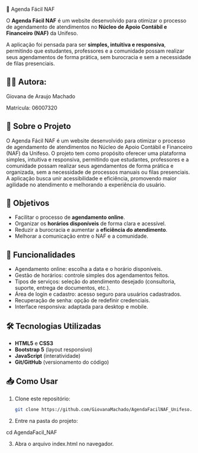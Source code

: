📅 Agenda Fácil NAF

O **Agenda Fácil NAF** é um website desenvolvido para otimizar o processo de agendamento de atendimentos no **Núcleo de Apoio Contábil e Financeiro (NAF)** da Unifeso.  

A aplicação foi pensada para ser **simples, intuitiva e responsiva**, permitindo que estudantes, professores e a comunidade possam realizar seus agendamentos de forma prática, sem burocracia e sem a necessidade de filas presenciais.  

## 👩‍💻 Autora:
Giovana de Araujo Machado 

Matrícula: 06007320

## 📝 Sobre o Projeto

O Agenda Fácil NAF é um website desenvolvido para otimizar o processo de agendamento de atendimentos no Núcleo de Apoio Contábil e Financeiro (NAF) da Unifeso.
O projeto tem como propósito oferecer uma plataforma simples, intuitiva e responsiva, permitindo que estudantes, professores e a comunidade possam realizar seus agendamentos de forma prática e organizada, sem a necessidade de processos manuais ou filas presenciais.
A aplicação busca unir acessibilidade e eficiência, promovendo maior agilidade no atendimento e melhorando a experiência do usuário.

## 🎯 Objetivos  
- Facilitar o processo de **agendamento online**.  
- Organizar os **horários disponíveis** de forma clara e acessível.  
- Reduzir a burocracia e aumentar a **eficiência do atendimento**.  
- Melhorar a comunicação entre o NAF e a comunidade.

 ## 🚀 Funcionalidades

- Agendamento online: escolha a data e o horário disponíveis.
- Gestão de horários: controle simples dos agendamentos feitos.
- Tipos de serviços: seleção do atendimento desejado (consultoria, suporte, entrega de documentos, etc.).
- Área de login e cadastro: acesso seguro para usuários cadastrados.
- Recuperação de senha: opção de redefinir credenciais.
- Interface responsiva: adaptada para desktop e mobile.

## 🛠️ Tecnologias Utilizadas  
- **HTML5** e **CSS3**  
- **Bootstrap 5** (layout responsivo)  
- **JavaScript** (interatividade)  
- **Git/GitHub** (versionamento do código)  

## 📥 Como Usar  
1. Clone este repositório:  
   ```bash
   git clone https://github.com/GiovanaMachado/AgendaFacilNAF_Unifeso.git

2. Entre na pasta do projeto:

cd AgendaFacil_NAF

3. Abra o arquivo index.html no navegador.
